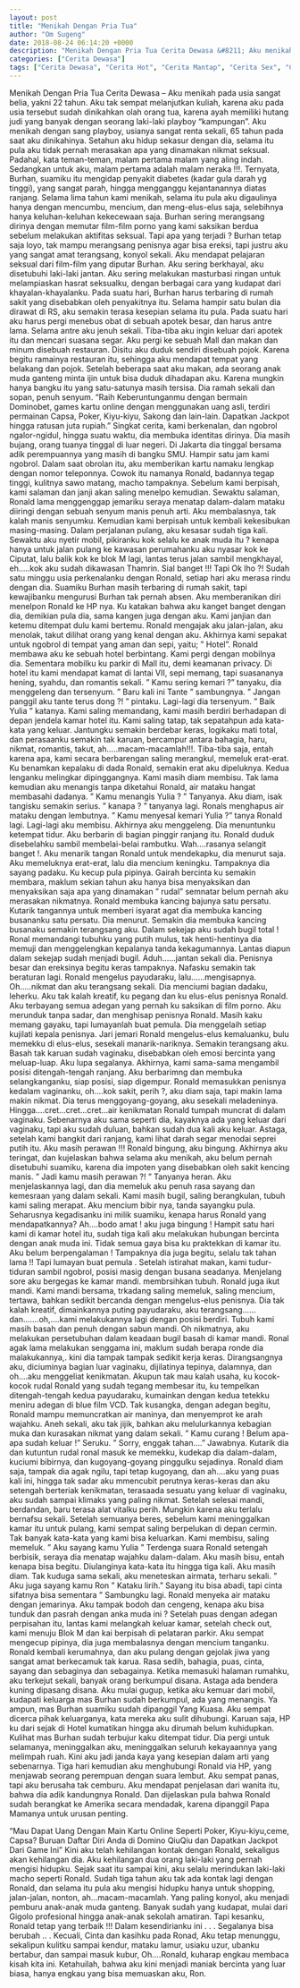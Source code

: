 ```yaml
---
layout: post
title: "Menikah Dengan Pria Tua"
author: "Om Sugeng"
date: 2018-08-24 06:14:20 +0000
description: "Menikah Dengan Pria Tua Cerita Dewasa &#8211; Aku menikah pada usia sangat belia, yakni 22 tahun. Aku tak sempat melanjutkan kuliah, karena aku pada usia tersebut sudah dinikahkan olah orang tua, kar..."
categories: ["Cerita Dewasa"]
tags: ["Cerita Dewasa", "Cerita Hot", "Cerita Mantap", "Cerita Sex", "Cinta Hanya Nafsu", "Cinta Terlarang"]
---
```



Menikah Dengan Pria Tua
Cerita Dewasa &#8211; Aku menikah pada usia sangat belia, yakni 22 tahun. Aku tak sempat melanjutkan kuliah, karena aku pada usia tersebut sudah dinikahkan olah orang tua, karena ayah memiliki hutang judi yang banyak dengan seorang laki-laki playboy “kampungan”. Aku menikah dengan sang playboy, usianya sangat renta sekali, 65 tahun pada saat aku dinikahinya.
Setahun aku hidup sekasur dengan dia, selama itu pula aku tidak pernah merasakan apa yang dinamakan nikmat seksual. Padahal, kata teman-teman, malam pertama malam yang aling indah. Sedangkan untuk aku, malam pertama adalah malam neraka !!!. Ternyata, Burhan, suamiku itu mengidap penyakit diabetes (kadar gula darah yg tinggi), yang sangat parah, hingga mengganggu kejantanannya diatas ranjang.
Selama lima tahun kami menikah, selama itu pula aku digaulinya hanya dengan mencumbu, mencium, dan meng-elus-elus saja, selebihnya hanya keluhan-keluhan kekecewaan saja. Burhan sering merangsang dirinya dengan memutar film-film porno yang kami saksikan berdua sebelum melakukan aktifitas seksual. Tapi apa yang terjadi ? Burhan tetap saja loyo, tak mampu merangsang penisnya agar bisa ereksi, tapi justru aku yang sangat amat terangsang, konyol sekali.
Aku mendapat pelajaran seksual dari film-film yang diputar Burhan. Aku sering berkhayal, aku disetubuhi laki-laki jantan. Aku sering melakukan masturbasi ringan untuk melampiaskan hasrat seksualku, dengan berbagai cara yang kudapat dari khayalan-khayalanku.
Pada suatu hari, Burhan harus terbaring di rumah sakit yang disebabkan oleh penyakitnya itu. Selama hampir satu bulan dia dirawat di RS, aku semakin terasa kesepian selama itu pula. Pada suatu hari aku harus pergi menebus obat di sebuah apotek besar, dan harus antre lama. Selama antre aku jenuh sekali. Tiba-tiba aku ingin keluar dari apotek itu dan mencari suasana segar.
Aku pergi ke sebuah Mall dan makan dan minum disebuah restauran. Disitu aku duduk sendiri disebuah pojok. Karena begitu ramainya restauran itu, sehingga aku mendapat tempat yang belakang dan pojok. Setelah beberapa saat aku makan, ada seorang anak muda ganteng minta ijin untuk bisa duduk dihadapan aku. Karena mungkin hanya bangku itu yang satu-satunya masih tersisa. Dia ramah sekali dan sopan, penuh senyum.
“Raih Keberuntunganmu dengan bermain Dominobet, games kartu online dengan menggunakan uang asli, terdiri permainan Capsa, Poker, Kiyu-kiyu, Sakong dan lain-lain. Dapatkan Jackpot hingga ratusan juta rupiah.”
Singkat cerita, kami berkenalan, dan ngobrol ngalor-ngidul, hingga suatu waktu, dia membuka identitas dirinya. Dia masih bujang, orang tuanya tinggal di luar negeri. Di Jakarta dia tinggal bersama adik perempuannya yang masih di bangku SMU. Hampir satu jam kami ngobrol. Dalam saat obrolan itu, aku memberikan kartu namaku lengkap dengan nomor teleponnya.
Cowok itu namanya Ronald, badannya tegap tinggi, kulitnya sawo matang, macho tampaknya. Sebelum kami berpisah, kami salaman dan janji akan saling menelpo kemudian. Sewaktu salaman, Ronald lama menggenggap jemariku seraya menatap dalam-dalam mataku diiringi dengan sebuah senyum manis penuh arti. Aku membalasnya, tak kalah manis senyumku. Kemudian kami berpisah untuk kembali kekesibukan masing-masing.
Dalam perjalanan pulang, aku kesasar sudah tiga kali. Sewaktu aku nyetir mobil, pikiranku kok selalu ke anak muda itu ? kenapa hanya untuk jalan pulang ke kawasan perumahanku aku nyasar kok ke Ciputat, lalu balik kok ke blok M lagi, lantas terus jalan sambil mengkhayal, eh…..kok aku sudah dikawasan Thamrin. Sial banget !!! Tapi Ok lho ?!
Sudah satu minggu usia perkenalanku dengan Ronald, setiap hari aku merasa rindu dengan dia. Suamiku Burhan masih terbaring di rumah sakit, tapi kewajibanku mengurusi Burhan tak pernah absen. Aku memberanikan diri menelpon Ronald ke HP nya. Ku katakan bahwa aku kanget banget dengan dia, demikian pula dia, sama kangen juga dengan aku. Kami janjian dan ketemu ditempat dulu kami bertemu.
Ronald mengajak aku jalan-jalan, aku menolak, takut dilihat orang yang kenal dengan aku. Akhirnya kami sepakat untuk ngobrol di tempat yang aman dan sepi, yaitu; ” Hotel”. Ronald membawa aku ke sebuah hotel berbintang. Kami pergi dengan mobilnya dia. Sementara mobilku ku parkir di Mall itu, demi keamanan privacy.
Di hotel itu kami mendapat kamat di lantai VII, sepi memang, tapi suasananya hening, syahdu, dan romantis sekali. ” Kamu sering kemari ?” tanyaku, dia menggeleng dan tersenyum. ” Baru kali ini Tante ” sambungnya. ” Jangan panggil aku tante terus dong ?! ” pintaku. Lagi-lagi dia tersenyum. ” Baik Yulia ” katanya. Kami saling memandang, kami masih berdiri berhadapan di depan jendela kamar hotel itu. Kami saling tatap, tak sepatahpun ada kata-kata yang keluar. Jantungku semakin berdebar keras, logikaku mati total, dan perasaanku semakin tak karuan, bercampur antara bahagia, haru, nikmat, romantis, takut, ah…..macam-macamlah!!!.
Tiba-tiba saja, entah karena apa, kami secara berbarengan saling merangkul, memeluk erat-erat. Ku benamkan kepalaku di dada Ronald, semakin erat aku dipeluknya. Kedua lenganku melingkar dipinggangnya. Kami masih diam membisu. Tak lama kemudian aku menangis tanpa diketahui Ronald, air mataku hangat membasahi dadanya. ” Kamu menangis Yulia ? ” Tanyanya. Aku diam, isak tangisku semakin serius. ” kanapa ? ” tanyanya lagi. Ronals menghapus air mataku dengan lembutnya. ” Kamu menyesal kemari Yulia ?” tanya Ronald lagi. Lagi-lagi aku membisu. Akhirnya aku menggeleng.
Dia menuntunku ketempat tidur. Aku berbarin di bagian pinggir ranjang itu. Ronald duduk disebelahku sambil membelai-belai rambutku. Wah….rasanya selangit banget !. Aku menarik tangan Ronald untuk mendekapku, dia menurut saja. Aku memeluknya erat-erat, lalu dia mencium keningku. Tampaknya dia sayang padaku. Ku kecup pula pipinya. Gairah bercinta ku semakin membara, maklum sekian tahun aku hanya bisa menyaksikan dan menyaksikan saja apa yang dinamakan ” rudal” semnatar belum pernah aku merasakan nikmatnya.
Ronald membuka kancing bajunya satu persatu. Kutarik tangannya untuk memberi isyarat agat dia membuka kancing busananku satu persatu. Dia menurut. Semakin dia membuka kancing busanaku semakin terangsang aku. Dalam sekejap aku sudah bugil total ! Ronal memandangi tubuhku yang putih mulus, tak henti-hentinya dia memuji dan menggelengkan kepalanya tanda kekagumannya. Lantas diapun dalam sekejap sudah menjadi bugil. Aduh……jantan sekali dia. Penisnya besar dan ereksinya begitu keras tampaknya.
Nafasku semakin tak beraturan lagi. Ronald mengelus payudaraku, lalu……mengisapnya. Oh…..nikmat dan aku terangsang sekali. Dia menciumi bagian dadaku, leherku. Aku tak kalah kreatif, ku pegang dan ku elus-elus penisnya Ronald. Aku terbayang semua adegan yang pernah ku saksikan di film porno. Aku merunduk tanpa sadar, dan menghisap penisnya Ronald. Masih kaku memang gayaku, tapi lumayanlah buat pemula. Dia menggelaih setiap kujilati kepala penisnya. Jari jemari Ronald mengelus-elus kemaluanku, bulu memekku di elus-elus, sesekali manarik-nariknya. Semakin terangsang aku.
Basah tak karuan sudah vaginaku, disebabkan oleh emosi bercinta yang meluap-luap. Aku lupa segalanya. Akhirnya, kami sama-sama mengambil posisi ditengah-tengah ranjang. Aku berbarimng dan membuka selangkanganku, siap posisi, siap digempur. Ronald memasukkan penisnya kedalam vaginanku, oh….kok sakit, perih ?, aku diam saja, tapi makin lama makin nikmat. Dia terus menggoyang-goyang, aku sesekali meladeninya.
Hingga….cret…cret…cret…air kenikmatan Ronald tumpah muncrat di dalam vaginaku. Sebenarnya aku sama seperti dia, kayaknya ada yang keluar dari vaginaku, tapi aku sudah duluan, bahkan sudah dua kali aku keluar.
Astaga, setelah kami bangkit dari ranjang, kami lihat darah segar menodai seprei putih itu. Aku masih perawan !!! Ronald bingung, aku bingung. Akhirnya aku teringat, dan kujelaskan bahwa selama aku menikah, aku belum pernah disetubuhi suamiku, karena dia impoten yang disebabkan oleh sakit kencing manis.
” Jadi kamu masih perawan ?! ” Tanyanya heran. Aku menjelaskannya lagi, dan dia memeluk aku penuh rasa sayang dan kemesraan yang dalam sekali. Kami masih bugil, saling berangkulan, tubuh kami saling merapat. Aku mencium bibir nya, tanda sayangku pula. Seharusnya kegadisanku ini milik suamiku, kenapa harus Ronald yang mendapatkannya? Ah….bodo amat ! aku juga bingung !
Hampit satu hari kami di kamar hotel itu, sudah tiga kali aku melakukan hubungan bercinta dengan anak muda ini. Tidak semua gaya bisa ku praktekkan di kamar itu. Aku belum berpengalaman ! Tampaknya dia juga begitu, selalu tak tahan lama !! Tapi lumayan buat pemula .
Setelah istirahat makan, kami tudur-tiduran sambil ngobrol, posisi masig dengan busana seadanya. Menjelang sore aku bergegas ke kamar mandi. membrsihkan tubuh. Ronald juga ikut mandi. Kami mandi bersama, trkadang saling memeluk, saling mencium, tertawa, bahkan sedikit bercanda dengan mengelus-elus penisnya. Dia tak kalah kreatif, dimainkannya puting payudaraku, aku terangsang……dan…….oh,….kami melakukannya lagi dengan posisi berdiri. Tubuh kami masih basah dan penuh dengan sabun mandi. Oh nikmatnya, aku melakukan persetubuhan dalam keadaan bugil basah di kamar mandi.
Ronal agak lama melakukan senggama ini, maklum sudah berapa ronde dia malakukannya,. kini dia tampak tampak sedikit kerja keras. Dirangsangnya aku, diciuminya bagian luar vaginaku, dijilatinya tepinya, dalamnya, dan oh….aku menggeliat kenikmatan. Akupun tak mau kalah usaha, ku kocok-kocok rudal Ronald yang sudah tegang membesar itu, ku tempelkan ditengah-tengah kedua payudaraku, kumainkan dengan kedua tetekku meniru adegan di blue film VCD.
Tak kusangka, dengan adegan begitu, Ronald mampu memuncratkan air maninya, dan menyemprot ke arah wajahku. Aneh sekali, aku tak jijik, bahkan aku melulurkannya kebagian muka dan kurasakan nikmat yang dalam sekali. ” Kamu curang ! Belum apa-apa sudah keluar !” Seruku. ” Sorry, enggak tahan….” Jawabnya. Kutarik dia dan kutuntun rudal ronal masuk ke memekku, kudekap dia dalam-dalam, kuciumi bibirnya, dan kugoyang-goyang pinggulku sejadinya. Ronald diam saja, tampak dia agak ngilu, tapi tetap kugoyang, dan ah….aku yang puas kali ini, hingga tak sadar aku mmencubit perutnya keras-keras dan aku setengah berteriak kenikmatan, terasaada sesuatu yang keluar di vaginaku, aku sudah sampai klimaks yang paling nikmat.
Setelah selesai mandi, berdandan, baru terasa alat vitalku perih. Mungkin karena aku terlalu bernafsu sekali. Setelah semuanya beres, sebelum kami meninggalkan kamar itu untuk pulang, kami sempat saling berpelukan di depan cermin. Tak banyak kata-kata yang kami bisa keluarkan. Kami membisu, saling memeluk. ” Aku sayang kamu Yulia ” Terdenga suara Ronald setengah berbisik, seraya dia menatap wajahku dalam-dalam. Aku masih bisu, entah kenapa bisa begitu.
Diulanginya kata-kata itu hingga tiga kali. Aku masih diam. Tak kuduga sama sekali, aku meneteskan airmata, terharu sekali. ” Aku juga sayang kamu Ron ” Kataku lirih.” Sayang itu bisa abadi, tapi cinta sifatnya bisa sementara ” Sambungku lagi. Ronald menyeka air mataku dengan jemarinya. Aku tampak bodoh dan cengeng, kenapa aku bisa tunduk dan pasrah dengan anka muda ini ?
Setelah puas dengan adegan perpisahan itu, lantas kami melangkah keluar kamar, setelah check out, kami menuju Blok M dan kai berpisah di pelataran parkir. Aku sempat mengecup pipinya, dia juga membalasnya dengan mencium tanganku. Ronald kembali kerumahnya, dan aku pulang dengan gejolak jiwa yang sangat amat berkecamuk tak karua. Rasa sedih, bahagia, puas, cinta, sayang dan sebaginya dan sebagainya.
Ketika memasuki halaman rumahku, aku terkejut sekali, banyak orang berkumpul disana. Astaga ada bendera kuning dipasang disana. Aku mulai gugup, ketika aku kemuar dari mobil, kudapati keluarga mas Burhan sudah berkumpul, ada yang menangis. Ya ampun, mas Burhan suamiku sudah dipanggil Yang Kuasa. Aku sempat dicerca pihak keluarganya, kata mereka aku sulit dihubungi. Karuan saja, HP ku dari sejak di Hotel kumatikan hingga aku dirumah belum kuhidupkan. Kulihat mas Burhan sudah terbujur kaku ditempat tidur. Dia pergi untuk selamanya, meninggalkan aku, meninggalkan seluruh kekayaannya yang melimpah ruah. Kini aku jadi janda kaya yang kesepian dalam arti yang sebenarnya.
Tiga hari kemudian aku menghubungi Ronald via HP, yang menjawab seorang perempuan dengan suara lembut. Aku sempat panas, tapi aku berusaha tak cemburu. Aku mendapat penjelasan dari wanita itu, bahwa dia adik kandungnya Ronald. Dan dijelaskan pula bahwa Ronald sudah berangkat ke Amerika secara mendadak, karena dipanggil Papa Mamanya untuk urusan penting.

&#8220;Mau Dapat Uang Dengan Main Kartu Online Seperti Poker, Kiyu-kiyu,ceme, Capsa? Buruan Daftar Diri Anda di Domino QiuQiu dan Dapatkan Jackpot Dari Game Ini&#8221;
Kini aku telah kehilangan kontak dengan Ronald, sekaligus akan kehilangan dia. Aku kehilangan dua orang laki-laki yang pernah mengisi hidupku. Sejak saat itu sampai kini, aku selalu merindukan laki-laki macho seperti Ronald. Sudah tiga tahun aku tak ada kontak lagi dengan Ronald, dan selama itu pula aku mengisi hidupku hanya untuk shopping, jalan-jalan, nonton, ah…macam-macamlah. Yang paling konyol, aku menjadi pemburu anak-anak muda ganteng. Banyak sudah yang kudapat, mulai dari Gigolo profesional hingga anak-anak sekolah amatiran. Tapi kesanku, Ronald tetap yang terbaik !!!
Dalam kesendirianku ini . . .
Segalanya bisa berubah .. .
Kecuali,
Cinta dan kasihku pada Ronad,
Aku tetap menunggu, sekalipun kulitku sampai kendur, mataku lamur, usiaku uzur, ubanku bertabur, dan sampai masuk kubur, Oh….Ronald, kuharap engkau membaca kisah kita ini. Ketahuilah, bahwa aku kini menjadi maniak bercinta yang luar biasa, hanya engkau yang bisa memuaskan aku, Ron.
